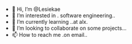 - 👋 Hi, I’m @Lesiekae
- 👀 I’m interested in . software engineering..
- 🌱 I’m currently learning ..at alx.
- 💞️ I’m looking to collaborate on some projects...
- 📫 How to reach me .on email..

<!---
Lesiekae/Lesiekae is a ✨ special ✨ repository because its `README.md` (this file) appears on your GitHub profile.
You can click the Preview link to take a look at your changes.
--->
